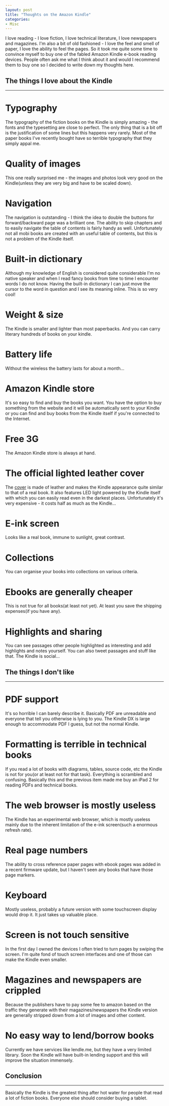 ```yaml
---
layout: post
title: "Thoughts on the Amazon Kindle"
categories:
- Misc
---
```


I love reading - I love fiction, I love technical literature, I love
newspapers and magazines. I'm also a bit of old fashioned - I love the
feel and smell of paper, I love the ability to feel the pages. So it
took me quite some time to convince myself to buy one of the fabled
Amazon Kindle e-book reading devices. People often ask me what I think
about it and would I recommend them to buy one so I decided to write
down my thoughts here.

## The things I love about the Kindle
___
# Typography

The typography of the fiction books on the Kindle is simply amazing -
the fonts and the typesetting are close to perfect. The only thing
that is a bit off is the justification of some lines but this happens
very rarely. Most of the paper books I've recently bought have so
terrible typography that they simply appal me.

# Quality of images

This one really surprised me - the images and photos look very good on
the Kindle(unless they are very big and have to be scaled down).

# Navigation

The navigation is outstanding - I think the idea to double the buttons
for forward/backward page was a brilliant one. The ability to skip
chapters and to easily navigate the table of contents is fairly handy
as well. Unfortunately not all mobi books are created with an useful
table of contents, but this is not a problem of the Kindle itself.

# Built-in dictionary

Although my knowledge of English is considered quite considerable I'm
no native speaker and when I read fancy books from time to time I
encounter words I do not know. Having the built-in dictionary I can
just move the cursor to the word in question and I see its meaning
inline. This is so very cool!

# Weight & size

The Kindle is smaller and lighter than most paperbacks. And you can
carry literary hundreds of books on your kindle.

# Battery life

Without the wireless the battery lasts for about a month...

# Amazon Kindle store

It's so easy to find and buy the books you want. You have the option
to buy something from the website and it will be automatically sent to
your Kindle or you can find and buy books from the Kindle itself if
you're connected to the Internet.

# Free 3G

The Amazon Kindle store is always at hand.

# The official lighted leather cover

The
[cover](http://www.amazon.co.uk/Kindle-Lighted-Leather-Display-Generation/dp/B003DZ165W/ref=sr_1_1?ie=UTF8&qid=1303826907&sr=8-1)
is made of leather and makes the Kindle appearance quite similar to
that of a real book. It also features LED light powered by the Kindle
itself with which you can easily read even in the darkest
places. Unfortunately it's very expensive - it costs half as much as
the Kindle...

# E-ink screen

Looks like a real book, immune to sunlight, great contrast.

# Collections

You can organise your books into collections on various criteria.

# Ebooks are generally cheaper

This is not true for all books(at least not yet). At least you save
the shipping expenses(if you have any).

# Highlights and sharing

You can see passages other people highlighted as interesting and add
highlights and notes yourself. You can also tweet passages and stuff
like that. The Kindle is social...

## The things I don't like
___
# PDF support

It's so horrible I can barely describe it. Basically PDF are
unreadable and everyone that tell you otherwise is lying to you. The
Kindle DX is large enough to accommodate PDF I guess, but not the
normal Kindle.

# Formatting is terrible in technical books

If you read a lot of books with diagrams, tables, source code, etc the
Kindle is not for you(or at least not for that task). Everything is
scrambled and confusing. Basically this and the previous item made me
buy an iPad 2 for reading PDFs and technical books.

# The web browser is mostly useless

The Kindle has an experimental web browser, which is mostly useless
mainly due to the inherent limitation of the e-ink screen(such a
enormous refresh rate). 

# Real page numbers

The ability to cross reference paper pages with ebook pages was added
in a recent firmware update, but I haven't seen any books that have
those page markers.

# Keyboard

Mostly useless, probably a future version with some touchscreen
display would drop it. It just takes up valuable place.

# Screen is not touch sensitive

In the first day I owned the devices I often tried to turn pages by
swiping the screen. I'm quite fond of touch screen interfaces and one
of those can make the Kindle even smaller. 

# Magazines and newspapers are crippled

Because the publishers have to pay some fee to amazon based on the
traffic they generate with their magazines/newspapers the Kindle
version are generally stripped down from a lot of images and other
content.

# No easy way to lend/borrow books

Currently we have services like lendle.me, but they have a very
limited library. Soon the Kindle will have built-in lending support
and this will improve the situation immensely. 

## Conclusion
___
Basically the Kindle is the greatest thing after hot water for people
that read a lot of fiction books. Everyone else should consider buying
a tablet.
